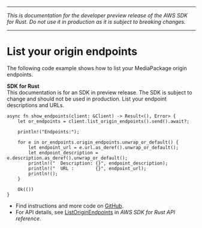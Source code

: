 --------

 *This is documentation for the developer preview release of the AWS SDK for Rust\. Do not use it in production as it is subject to breaking changes\.* 

--------

# List your origin endpoints<a name="mediapackage_ListOriginEndpoints_rust_topic"></a>

The following code example shows how to list your MediaPackage origin endpoints\.

**SDK for Rust**  
This documentation is for an SDK in preview release\. The SDK is subject to change and should not be used in production\.
List your endpoint descriptions and URLs\.  

```
async fn show_endpoints(client: &Client) -> Result<(), Error> {
    let or_endpoints = client.list_origin_endpoints().send().await?;

    println!("Endpoints:");

    for e in or_endpoints.origin_endpoints.unwrap_or_default() {
        let endpoint_url = e.url.as_deref().unwrap_or_default();
        let endpoint_description = e.description.as_deref().unwrap_or_default();
        println!("  Description: {}", endpoint_description);
        println!("  URL :        {}", endpoint_url);
        println!();
    }

    Ok(())
}
```
+  Find instructions and more code on [GitHub](https://github.com/awsdocs/aws-doc-sdk-examples/tree/main/.rust_alpha/mediapackage#code-examples)\. 
+  For API details, see [ListOriginEndpoints](https://awslabs.github.io/aws-sdk-rust/) in *AWS SDK for Rust API reference*\. 
